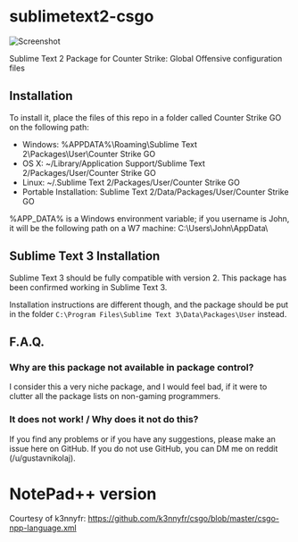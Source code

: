 # sublimetext2-csgo

![Screenshot](http://i.imgur.com/pQi2KFY.png)

Sublime Text 2 Package for Counter Strike: Global Offensive configuration files

## Installation

To install it, place the files of this repo in a folder called Counter Strike GO on the following path:

 - Windows: %APPDATA%\Roaming\Sublime Text 2\Packages\User\Counter Strike GO
 - OS X: ~/Library/Application Support/Sublime Text 2/Packages/User/Counter Strike GO
 - Linux: ~/.Sublime Text 2/Packages/User/Counter Strike GO
 - Portable Installation: Sublime Text 2/Data/Packages/User/Counter Strike GO

%APP_DATA% is a Windows environment variable; if you username is John, it will be the 
following path on a W7 machine: C:\Users\John\AppData\

## Sublime Text 3 Installation

Sublime Text 3 should be fully compatible with version 2. This package
has been confirmed working in Sublime Text 3.

Installation instructions are different though, and the package should
be put in the folder `C:\Program Files\Sublime Text 3\Data\Packages\User`
instead.

## F.A.Q.

### Why are this package not available in package control?

I consider this a very niche package, and I would feel bad, if it were to clutter all the package lists on 
non-gaming programmers.

### It does not work! / Why does it not do this?
If you find any problems or if you have any suggestions, please make an issue here on GitHub. If you do not use 
GitHub, you can DM me on reddit (/u/gustavnikolaj).

# NotePad++ version

Courtesy of k3nnyfr:
https://github.com/k3nnyfr/csgo/blob/master/csgo-npp-language.xml 
